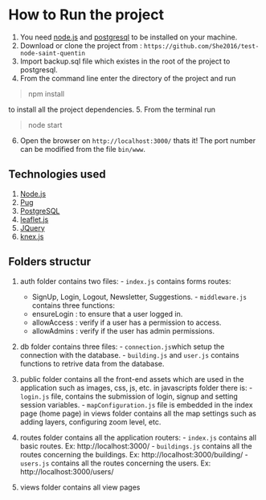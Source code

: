 # How to Run the project

1. You need [node.js](https://nodejs.org/en/) and [postgresql](https://www.postgresql.org/) to be installed on your machine.
2. Download or clone the project from : `https://github.com/She2016/test-node-saint-quentin`
3. Import backup.sql file which existes in the root of the project to postgresql.
4. From the command line enter the directory of the project and run

  > npm install 
  
  to install all the project dependencies.
5. From the terminal run 

  > node start
  
6. Open the browser on `http://localhost:3000/` thats it! The port number can be modified from the file `bin/www`.

## Technologies used
1. [Node.js](https://nodejs.org/en/)
2. [Pug](https://pugjs.org/api/getting-started.html)
3. [PostgreSQL](https://www.postgresql.org/)
4. [leaflet.js](https://leafletjs.com/)
5. [JQuery](https://jquery.com/)
6. [knex.js](https://knexjs.org/)


## Folders structur
  1. auth folder contains two files:
    - `index.js` contains forms routes:
      - SignUp, Login, Logout, Newsletter, Suggestions.
    - `middleware.js` contains three functions:
      - ensureLogin : to ensure that a user logged in.
      - allowAccess : verify if a user has a permission to access.
      - allowAdmins : verify if the user has admin permissions.

  2. db folder contains three files:
    - `connection.js`which setup the connection with the database.
    - `building.js` and `user.js` contains functions to retrive data from the database.

  3. public folder contains all the front-end assets which are used in the application such as images, css, js, etc.
      in javascripts folder there is:
    - `login.js` file, contains the submission of login, signup and setting session variables.
    - `mapConfiguration.js` file is embedded in the index page (home page) in views folder contains all the map settings such as adding layers, configuring zoom level, etc.

  4. routes folder contains all the application routers:
    - `index.js` contains all basic routes. Ex: http://localhost:3000/
    - `buildings.js` contains all the routes concerning the buildings. Ex: http://localhost:3000/building/
    - `users.js` contains all the routes concerning the users. Ex: http://localhost:3000/users/

  5. views folder contains all view pages
